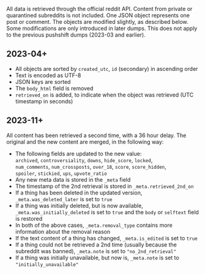
All data is retrieved through the official reddit API. Content from private or
quarantined subreddits is not included. One JSON object represents
one post or comment. The objects are modified slightly, as described below. Some
modifications are only introduced in later dumps. This does not apply to the
previous pushshift dumps (2023-03 and earlier).

## 2023-04+

- All objects are sorted by `created_utc`, `id` (secondary) in ascending order
- Text is encoded as UTF-8
- JSON keys are sorted
- The `body_html` field is removed
- `retrieved_on` is added, to indicate when the object was retrieved (UTC timestamp in seconds)

## 2023-11+

All content has been retrieved a second time, with a 36 hour delay. The original and
the new content are merged, in the following way:

- The following fields are updated to the new value:  
  `archived`, `controversiality`, `downs`, `hide_score`, `locked`,  
  `num_comments`, `num_crossposts`, `over_18`, `score`, `score_hidden`,  
  `spoiler`, `stickied`, `ups`, `upvote_ratio`
- Any new meta data is stored in the `_meta` field
- The timestamp of the 2nd retrieval is stored in `_meta.retrieved_2nd_on`
- If a thing has been deleted in the updated version, `_meta.was_deleted_later` is set to `true`
- If a thing was initially deleted, but is now available, `_meta.was_initially_deleted` is set to 
  `true` and the `body` or `selftext` field is restored
- In both of the above cases, `_meta.removal_type` contains more information about the removal reason
- If the text content of a thing has changed, `_meta.is_edited` is set to `true`
- If a thing could not be retrieved a 2nd time (usually because the subreddit was banned),
  `_meta.note` is set to `"no_2nd_retrieval"`
- If a thing was initially unavailable, but now is, `_meta.note` is set to `"initially_unavailable"`
